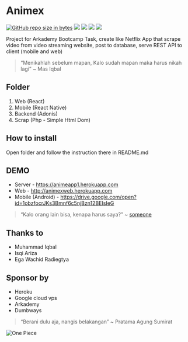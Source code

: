 # Animex
[![GitHub repo size in bytes](https://img.shields.io/github/repo-size/badges/shields.svg)](https://github.com/Acardemy/Animex) [![](https://img.shields.io/github/issues/Acardemy/Animex.svg)](https://github.com/Acardemy/Animex) [![](https://img.shields.io/github/forks/Acardemy/Animex.svg)](https://github.com/Acardemy/Animex) [![](https://img.shields.io/github/stars/Acardemy/Animex.svg)](https://github.com/Acardemy/Animex) [![](https://img.shields.io/twitter/url/https/github.com/rsmnarts/todolist.svg?style=social)](https://twitter.com/rsmnarts)

Project for Arkademy Bootcamp Task, create like Netflix App that scrape video from video streaming website, post to database, serve REST API to client (mobile and web)

> “Menikahlah sebelum mapan, Kalo sudah mapan maka harus nikah lagi” ~ Mas Iqbal

## Folder
1. Web (React)
2. Mobile (React Native)
3. Backend (Adonis)
4. Scrap (Php - Simple Html Dom)

## How to install
Open folder and follow the instruction there in README.md

## DEMO
- Server - https://animeapp1.herokuapp.com
- Web - http://animexweb.herokuapp.com
- Mobile (Android) - https://drive.google.com/open?id=1obzfocrJKs3Bmnf6c5njBzn12BEIsIeG

> “Kalo orang lain bisa, kenapa harus saya?” ~ [someone](https://shafou.com)

## Thanks to
- Muhammad Iqbal
- Isqi Ariza
- Ega Wachid Radiegtya

## Sponsor by
- Heroku
- Google cloud vps
- Arkademy
- Dumbways

> “Berani dulu aja, nangis belakangan” ~ Pratama Agung Sumirat

![One Piece](https://images5.alphacoders.com/606/thumb-1920-606284.jpg)
